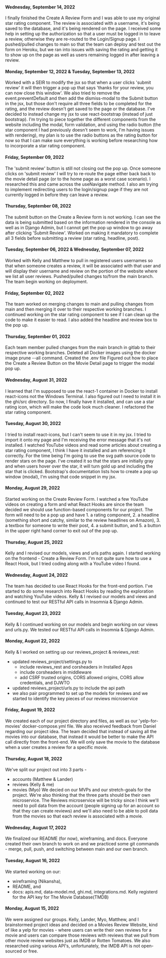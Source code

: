 #### Wednesday, September 14, 2022
I finally finished the Create A Review Form and I was able to use my original star rating component. The review is associated with a username, it's being saved to the database, and it's being rendered on the page. 
I received some help in setting up the authorization so that a user must be logged in to leave a review, otherwise they are re-routed to the Login/Signup page. 
I pushed/pulled changes to main so that the team can deploy and test out the form on Heroku, but we ran into issues with saving the rating and getting it to show up on the page as well as users remaining logged in after leaving a review. 
#### Monday, September 12, 2022 & Tuesday, September 13, 2022
Worked with a SEIR to modify the jsx so that when a user clicks 'submit review' it will then trigger a pop up that says 'thanks for your review, you can now close this window'. We also tried to remove the event.preventDefault and then add the dismiss-modal to the Submit button in the jsx, but those don't require all three fields to be completed for the rating, and the review doesn't get saved to the page or the database. 
I've decided to instead change my jsx to use react-bootstrap (instead of just bootstrap). I'm trying to piece together the different components from the website including the modal, form validation, and using the radio button (the star component I had previously doesn't seem to work, I'm having issues with rendering), my plan is to use the radio buttons as the rating button for now so that I can make sure everything is working before researching how to incorporate a star rating component. 
#### Friday, September 09, 2022
The 'submit review' button is still not closing out the pop up. Once someone clicks on 'submit review' I will try to re-route the page either back back to the movie detail page (or to the home page as a worst case scenario). I researched this and came across the useNavigate method. 
I also am trying to implement redirecting users to the login/signup page if they are not currently logged in before they can leave a review. 
#### Thursday, September 08, 2022
The submit button on the Create a Review form is not working. I can see the data is being submitted based on the information rendered in the console as well as in Django Admin, but I cannot get the pop up window to go away after clicking 'Submit Review'.
Worked on making it mandatory to complete all 3 fields before submitting a review (star rating, headline, post). 
#### Tuesday, September 06, 2022 & Wednesday, September 07, 2022
Worked with Kelly and Matthew to pull in registered users usernames so that when someone creates a review, it will be associated with that user and will display their username and review on the portion of the website where we list all user reviews. 
Pushed/pulled changes to/from the main branch. 
The team begin working on deployment. 
#### Friday, September 02, 2022
The team worked on merging changes to main and pulling changes from main and then merging it over to their respective working branches. 
I continued working on the star rating component to see if I can clean up the code to make it easier to read. I also added the headline and review box to the pop up. 
#### Thursday, September 01, 2022
Each team member pulled changes from the main branch in gitlab to their respective working branches. 
Deleted all Docker images using the docker image prune --all command. 
Created the .env file
Figured out how to place the Create a Review Button on the Movie Detail page to trigger the modal pop up.  
#### Wednesday, August 31, 2022
I learned that I'm supposed to use the react-1 container in Docker to install react-icons not the Windows Terminal. I also figured out I need to install it in the ghi/src directory. So now, I finally have it installed, and can use a star rating icon, which will make the code look much cleaner. I refactored the star rating component. 
#### Tuesday, August 30, 2022
I tried to install react-icons, but I can't seem to use it in my jsx. I tried to import it onto my page and I'm receiving the error message that it's not installed. I watched YouTube videos and read some articles about creating a star rating component, I think I have it installed and am referencing it correctly. For the time being I'm going to use the svg path source code to render stars on the page. I've created it so that the stars are initially gray and when users hover over the star, it will turn gold up and including the star that is clicked. 
Bootstrap's documentation lists how to create a pop up window (modal), I'm using that code snippet in my jsx. 
#### Monday, August 29, 2022
Started working on the Create Review Form. I watched a few YouTube videos on creating a form and what React Hooks are since the team decided we should use function-based components for our project. The form will need to be a pop up and have 1. a rating component, 2. a headline (something short and catchy, similar to the review headlines on Amazon), 3. a textbox for someone to write their post, 4. a submit button, and 5. a button in the upper right hand corner to exit out of the pop up. 
#### Thursday, August 25, 2022
Kelly and I revised our models, views and urls paths again. I started working on the frontend - Create a Review Form. I'm not quite sure how to use a React Hook, but I tried coding along with a YouTube video I found. 
#### Wednesday, August 24, 2022
The team has decided to use React Hooks for the front-end portion. I've started to do some research into React Hooks by reading the exploration and watching YouTube videos. 
Kelly & I revised our models and views and continued to test our RESTful API calls in Insomnia & Django Admin. 
#### Tuesday, August 23, 2022
Kelly & I continued working on our models and begin working on our views and urls.py. We tested our RESTful API calls in Insomnia & Django Admin. 
#### Monday, August 22, 2022
Kelly & I worked on setting up our reviews_project & reviews_rest:
- updated reviews_project/settings.py to 
    - include reviews_rest and corsheaders in Installed Apps
    - include corsheaders in middleware
    - add CSRF trusted origins, CORS allowed origins, CORS allow credentials, and DJWTO
- updated reviews_project/urls.py to include the api path
- we also pair programmed to set up the models for reviews and we started to identify the key pieces of our reviews microservice
#### Friday, August 19, 2022
We created each of our project directory and files, as well as our 'yelp-for-movies' docker-compose.yml file. 
We also received feedback from Daniel regarding our project idea. 
The team decided that instead of saving all the movies into our database, that instead it would be better to make the API call directly from the front-end. We will only save the movie to the database when a user creates a review for a specific movie. 
#### Thursday, August 18, 2022
We've split our project out into 3 parts - 
- accounts (Matthew & Lander)
- reviews (Kelly & me)
- movies (Myo)
We decied on our MVPs and our stretch-goals for the project. 
We're also thinking that the three parts should be their own microservice. The Reviews microservice will be tricky since I think we'll need to poll data from the account (people signing up for an account so that they can create reviews) and we'll also need to be able to poll data from the movies so that each review is associated with a movie.
#### Wednesday, August 17, 2022
We finalized our README (for now), wireframing, and docs. 
Everyone created their own branch to work on and we practiced some git commands - merge, pull, push, and switching between main and our own branch. 
#### Tuesday, August 16, 2022
We started working on our:
- wireframing (Nikansha), 
- README, and 
- docs: apis.md, data-model.md, ghi.md, integrations.md. 
Kelly registerd for the API key for The Movie Database(TMDB)
#### Monday, August 15, 2022
We were assigned our groups. Kelly, Lander, Myo, Matthew, and I brainstormed project ideas and decided on a Movies Review Website, kind of like a yelp for movies - where users can write their own reviews for a movie and users can compare those reviews with reviews that we pull from other movie review websites just as IMDB or Rotten Tomatoes. We also researched using various API's, unfortunately, the IMDB API is not open-sourced or free.